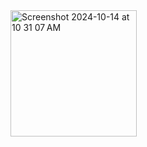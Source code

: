 <img width="202" alt="Screenshot 2024-10-14 at 10 31 07 AM" src="https://github.com/user-attachments/assets/bf15b9f6-3095-4227-889e-81e52e06c467">
